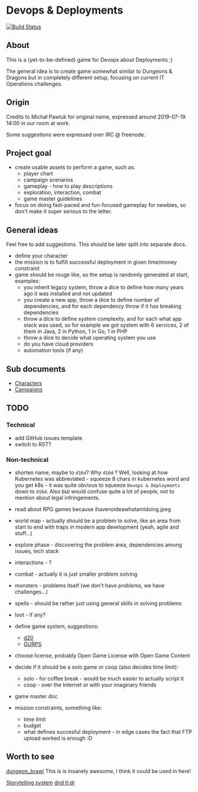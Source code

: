 # Devops & Deployments

[![Build Status](https://travis-ci.org/nvtkaszpir/devops-and-deployments.svg?branch=master)](https://travis-ci.org/nvtkaszpir/devops-and-deployments)

## About

This is a (yet-to-be-defined) game for Devops about Deployments ;)

The general idea is to create game somewhat similar to Dungeons & Dragons but
in completely different setup, focusing on current IT Operations challenges.

## Origin

Credits to Michał Pawluk for original name, expressed around
2019-07-19 14:00 in our room at work.

Some suggestions were expressed over IRC @ freenode.

## Project goal

- create usable assets to perform a game, such as:
  - player chart
  - campaign scenarios
  - gameplay - how to play descriptions
  - exploration, interaction, combat
  - game master guidelines
- focus on doing fast-paced and fun-focused gameplay for newbies,
  so don't make it super serious to the letter.

## General ideas

Feel free to add suggestions. This should be later split into separate docs.

- define your character
- the mission is to fulfill successful deployment in given time/money constraint
- game should be rouge like, so the setup is randomly generated at start,
  examples:
  - you inherit legacy system, throw a dice to define how many years ago it
    was installed and not updated
  - you create a new app, throw a dice to define number of dependencies,
    and for each dependency throw if it has breaking dependencies
  - throw a dice to define system complexity, and for each what app stack
    was used, so for example we got system with 6 services, 2 of them in
    Java, 2 in Python, 1 in Go, 1 in PHP
  - throw a dice to decide what operating system you use
  - do you have cloud providers
  - automation tools (if any)

## Sub documents

- [Characters](Characters.md)
- [Campaigns](Campaigns.md)

## TODO

### Technical

- add GitHub issues template
- switch to RST?

### Non-technical

- shorten name, maybe to `d16d`?
  Why `d16d` ? Well, looking at how Kubernetes was abbreviated -
  squeeze 8 chars in kubernetes word and you get k8s - it was quite
  obvious to squeeze `Devops & Deployments` down to `d16d`.
  Also `D&D`  would confuse quite a lot of people, not to mention about legal infringements.

- read about RPG games because ihavenoideawhatamidoing.jpeg
- world map - actually should be a problem to solve, like an area from start to
  end with traps in modern app development (yeah, agile and stuff...)
- explore phase - discovering the problem area, dependencies among issues, tech stack
- interactions - ?
- combat - actually it is just smaller problem solving
- monsters - problems itself (we don't have problems, we have challenges...)
- spells - should be rather just using general skills in solving problems
- loot - if any?
- define game system, suggestions:
  - [d20](https://en.wikipedia.org/wiki/D20_System)
  - [GURPS](https://en.wikipedia.org/wiki/GURPS)
- choose license, probably Open Game License with Open Game Content
- decide if it should be a solo game or coop (also decides time limit):
  - solo - for coffee break - would be much easier to actually script it
  - coop - over the Internet or with your imaginary friends
- game master doc
- mission constraints, something like:
  - time limit
  - budget
  - what defines succesful deployment - in edge cases the fact that FTP
    upload worked is enough :D

## Worth to see

[dungeon_brawl](https://github.com/jness/dungeon_brawl)
This is is insanely awesome, I think it could be used in here!

[Storytelling system](https://en.wikipedia.org/wiki/Storytelling_System)
[dnd tl;dr](https://github.com/Miserlou/dnd-tldr)
